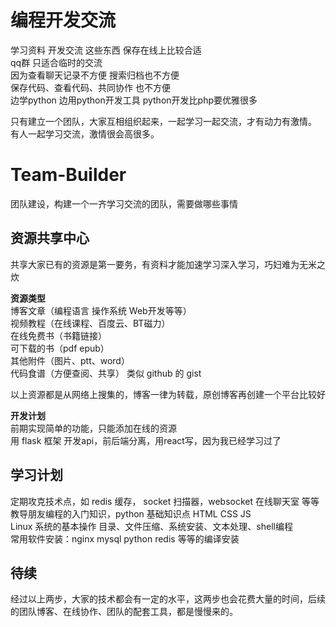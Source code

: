 # 编程开发交流
学习资料 开发交流 这些东西 保存在线上比较合适  
qq群 只适合临时的交流   
因为查看聊天记录不方便 搜索归档也不方便  
保存代码、查看代码、共同协作 也不方便   
边学python 边用python开发工具 python开发比php要优雅很多 

只有建立一个团队，大家互相组织起来，一起学习一起交流，才有动力有激情。  
有人一起学习交流，激情很会高很多。  

# Team-Builder
团队建设，构建一个一齐学习交流的团队，需要做哪些事情   

## 资源共享中心
共享大家已有的资源是第一要务，有资料才能加速学习深入学习，巧妇难为无米之炊      

**资源类型**  
博客文章（编程语言 操作系统 Web开发等等）       
视频教程（在线课程、百度云、BT磁力）        
在线免费书（书籍链接）  
可下载的书（pdf epub）  
其他附件（图片、ptt、word）  
代码食谱（方便查阅、共享） 类似 github 的 gist  

以上资源都是从网络上搜集的，博客一律为转载，原创博客再创建一个平台比较好  

**开发计划**  
前期实现简单的功能，只能添加在线的资源  
用 flask 框架 开发api，前后端分离，用react写，因为我已经学习过了  

## 学习计划 
定期攻克技术点，如 redis 缓存， socket 扫描器，websocket 在线聊天室 等等  
教导朋友编程的入门知识，python 基础知识点 HTML CSS JS  
Linux 系统的基本操作 目录、文件压缩、系统安装、文本处理、shell编程  
常用软件安装：nginx mysql python redis 等等的编译安装  


## 待续
经过以上两步，大家的技术都会有一定的水平，这两步也会花费大量的时间，后续的团队博客、在线协作、团队的配套工具，都是慢慢来的。  